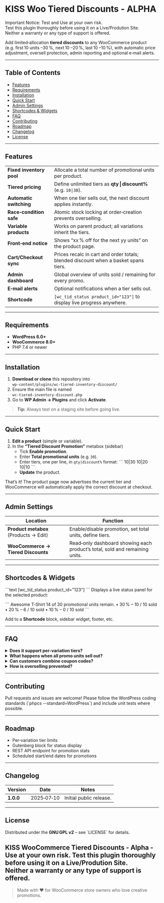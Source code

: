 # KISS Woo Tiered Discounts - ALPHA
Important Notice: Test and Use at your own risk.  
Test this plugin thoroughly before using it on a Live/Prodution Site.  
Neither a warranty or any type of support is offered.  

Add limited‑allocation **tiered discounts** to any WooCommerce product  
(e.g. first 10 units –30 %, next 10 –20 %, last 10 –10 %), with automatic
price adjustment, oversell protection, admin reporting and optional e‑mail
alerts.

---

## Table of Contents
- [Features](#features)
- [Requirements](#requirements)
- [Installation](#installation)
- [Quick Start](#quick-start)
- [Admin Settings](#admin-settings)
- [Shortcodes & Widgets](#shortcodes--widgets)
- [FAQ](#faq)
- [Contributing](#contributing)
- [Roadmap](#roadmap)
- [Changelog](#changelog)
- [License](#license)

---

## Features
|                         |                                             |
|-------------------------|---------------------------------------------|
| **Fixed inventory pool**| Allocate a total number of promotional units per product. |
| **Tiered pricing**      | Define unlimited tiers as **qty \| discount%** (e.g. `10\|30`). |
| **Automatic switching** | When one tier sells out, the next discount applies instantly. |
| **Race‑condition safe** | Atomic stock locking at order‑creation prevents overselling. |
| **Variable products**   | Works on parent product; all variations inherit the tiers. |
| **Front‑end notice**    | Shows “xx % off for the next yy units” on the product page. |
| **Cart/Checkout sync**  | Prices recalc in cart and order totals; blended discount when a basket spans tiers. |
| **Admin dashboard**     | Global overview of units sold / remaining for every promo. |
| **E‑mail alerts**       | Optional notifications when a tier sells out. |
| **Shortcode**           | `[wc_tid_status product_id="123"]` to display live progress anywhere. |

---

## Requirements
- **WordPress 6.0+**
- **WooCommerce 8.0+**
- PHP 7.4 or newer

---

## Installation
1. **Download or clone** this repository into  
   `wp-content/plugins/wc-tiered-inventory-discount/`
2. Ensure the main file is named  
   `wc-tiered-inventory-discount.php`
3. Go to **WP Admin → Plugins** and click **Activate**.

> **Tip:** Always test on a staging site before going live.

---

## Quick Start
1. **Edit a product** (simple or variable).
2. In the **“Tiered Discount Promotion”** metabox (sidebar)  
   - Tick **Enable promotion**.  
   - Enter **Total promotional units** (e.g. `30`).  
   - Enter tiers, one per line, in `qty|discount%` format:
     \`\`\`
     10|30
     10|20
     10|10
     \`\`\`
   - **Update** the product.

That’s it! The product page now advertises the current tier and WooCommerce
will automatically apply the correct discount at checkout.

---

## Admin Settings
| Location | Function |
|----------|----------|
| **Product metabox** (Products → Edit) | Enable/disable promotion, set total units, define tiers. |
| **WooCommerce → Tiered Discounts** | Read‑only dashboard showing each product’s total, sold and remaining units. |

---

## Shortcodes & Widgets
\`\`\`text
[wc_tid_status product_id="123"]
\`\`\`
Displays a live status panel for the selected product:

\`\`\`
Awesome T‑Shirt
14 of 30 promotional units remain.
• 30 % – 10 / 10 sold
• 20 % –  6 / 10 sold
• 10 % –  0 / 10 sold
\`\`\`

Add to a **Shortcode** block, sidebar widget, footer, etc.

---

## FAQ

<details>
<summary><strong>Does it support per‑variation tiers?</strong></summary>
Not yet; tiers are stored on the parent product. The discount will apply to
any variation purchased. Per‑variation limits are on the roadmap.
</details>

<details>
<summary><strong>What happens when all promo units sell out?</strong></summary>
The product price reverts to its regular price automatically.
</details>

<details>
<summary><strong>Can customers combine coupon codes?</strong></summary>
Yes—discounts are baked into the product price. Coupons stack on top
according to WooCommerce’s standard rules.
</details>

<details>
<summary><strong>How is overselling prevented?</strong></summary>
When an order is created the plugin atomically increments a “sold” counter,
respecting WooCommerce’s *hold stock* setting to avoid race conditions under
heavy load.
</details>

---

## Contributing
Pull requests and issues are welcome! Please follow the WordPress coding
standards (\`phpcs --standard=WordPress\`) and include unit tests where
possible.

---

## Roadmap
- Per‑variation tier limits
- Gutenberg block for status display
- REST API endpoint for promotion stats
- Scheduled start/end dates for promotions

---

## Changelog
| Version | Date | Notes |
|---------|------|-------|
| **1.0.0** | 2025‑07‑10 | Initial public release. |

---

## License
Distributed under the **GNU GPL v2** – see \`LICENSE\` for details.
 
KISS WooCommerce Tiered Discounts - Alpha - Use at your own risk. 
Test this plugin thoroughly before using it on a Live/Prodution Site.  
Neither a warranty or any type of support is offered.  
---

> Made with ❤️ for WooCommerce store owners who love creative promotions.
